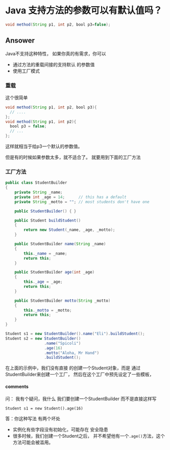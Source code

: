 # Java 支持方法的参数可以有默认值吗？
``` java
void method(String p1, int p2, bool p3=false);
```

## Ansower
Java不支持这种特性，
如果你真的有需求，你可以
- 通过方法的重载间接的支持默认
的参数值
- 使用工厂模式

### 重载
这个很简单
``` java
void method(String p1, int p2, bool p3){
  // ....
};
void method(String p1, int p2){
  bool p3 = false;
  // ... 
};
```
这样就相当于给p3一个默认的参数值。

但是有的时候如果参数太多，就不适合了。
就要用到下面的工厂方法

### 工厂方法
``` java
public class StudentBuilder
{
    private String _name;
    private int _age = 14;      // this has a default
    private String _motto = ""; // most students don't have one

    public StudentBuilder() { }

    public Student buildStudent()
    {
        return new Student(_name, _age, _motto);
    }

    public StudentBuilder name(String _name)
    {
        this._name = _name;
        return this;
    }

    public StudentBuilder age(int _age)
    {
        this._age = _age;
        return this;
    }

    public StudentBuilder motto(String _motto)
    {
        this._motto = _motto;
        return this;
    }
}
```
``` java
Student s1 = new StudentBuilder().name("Eli").buildStudent();
Student s2 = new StudentBuilder()
                 .name("Spicoli")
                 .age(16)
                 .motto("Aloha, Mr Hand")
                 .buildStudent();
```

在上面的示例中，我们没有直接
的创建一个Student对象，而是
通过StudentBuilder来创建一个工厂，
然后在这个工厂中预先设定了一些模板，

#### comments
问： 我有个疑问，我什么
我们要创建一个StudentBuilder
而不是直接这样写
```
Student s1 = new Student().age(16)
```

答：你这种写法
有两个坏处
- 实例化有些字段没有初始化，可能存在
安全隐患
- 很多时候，我们创建一个Student之后，
并不希望他有一个`.age()`方法，这个
方法可能会被滥用。

